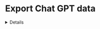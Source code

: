 # Export Chat GPT data

<details>

1. Open https://chat.openai.com/#settings/DataControls in your browser.
2. Click on the "Export" button.
3. Click on "Confirm Export" in the dialog that appears.
4. Check your email for a link to download the data.
5. Click on the "Download data export" button in the email.
6. Unzip the downloaded file.
7. Upload the "conversations.json" file.

</details>
